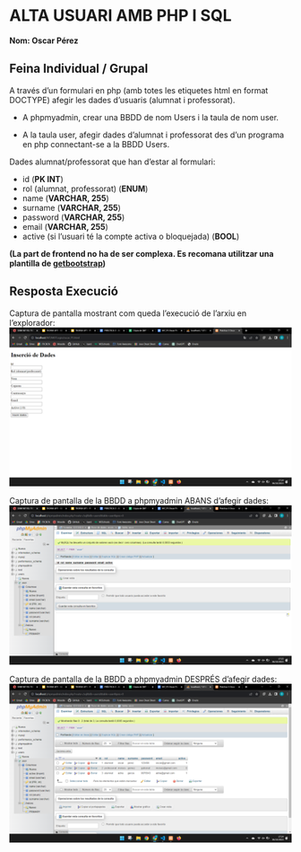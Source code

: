 # ALTA USUARI AMB PHP I SQL
**Nom: Oscar Pérez**

## Feina Individual / Grupal

A través d’un formulari en php (amb totes les etiquetes html en format DOCTYPE) afegir les dades d’usuaris (alumnat i professorat).

- A phpmyadmin, crear una BBDD de nom Users i la taula de nom user.  

- A la taula user, afegir dades d’alumnat i professorat des d’un programa en php connectant-se a la BBDD Users.

    
Dades alumnat/professorat que han d’estar al formulari:

- id (**PK INT**)
- rol (alumnat, professorat) (**ENUM**)
- name (**VARCHAR, 255**)
- surname (**VARCHAR, 255**)
- password (**VARCHAR, 255**)
- email (**VARCHAR, 255**)
- active (si l’usuari té la compte activa o bloquejada) (**BOOL**)

**(La part de frontend no ha de ser complexa. Es recomana utilitzar una plantilla de [getbootstrap](https://getbootstrap.com/docs/5.3/getting-started/introduction/))**

## Resposta Execució

Captura de pantalla mostrant com queda l’execució de l’arxiu en l’explorador:
![execucio_html](img/execucio_html.png)

Captura de pantalla de la BBDD a phpmyadmin ABANS d’afegir dades:
![bbdd_before](img/bbdd_before.png)

Captura de pantalla de la BBDD a phpmyadmin DESPRÉS d’afegir dades:
![bbdd_after](img/bbdd_after.png)